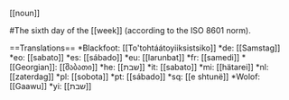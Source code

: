[[noun]]

#The sixth day of the [[week]] (according to the ISO 8601 norm).

==Translations==
*Blackfoot: [[To'tohtáátoyiiksistsiko]]
*de: [[Samstag]]
*eo: [[sabato]]
*es: [[sábado]]
*eu: [[larunbat]]
*fr: [[samedi]]
*[[Georgian]]: [[შაბათი]]
*he: [[שבת]]
*it: [[sabato]]
*mi: [[hätarei]]
*nl: [[zaterdag]]
*pl: [[sobota]]
*pt: [[s&aacute;bado]]
*sq: [[e shtunë]]
*Wolof: [[Gaawu]]
*yi: [[שבת]]